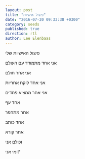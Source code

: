 ```yaml
---
layout: post
title: "פיצול אישיות"
date: "2016-07-20 09:33:38 +0300"
category: seeds
published: true
direction: rtl
author: Lee Elenbaas
---
```

פיצול האישיות שלי

אני אחד מתמודד עם העולם

אני אחר חולם

אני אחד לוקח אחריות

אני אחר ממציא פחדים

אחד עף

אחר מתחפר

אחד כותב

אחר קורא

וכולם אני

ומי אני?
